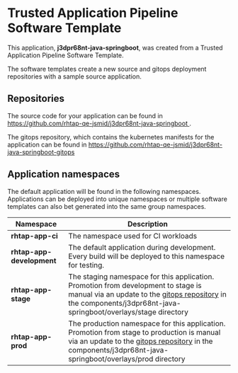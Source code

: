 # Trusted Application Pipeline Software Template

This application, **j3dpr68nt-java-springboot**, was created from a Trusted Application Pipeline Software Template.

The software templates create a new source and gitops deployment repositories with a sample source application. 

## Repositories

The source code for your application can be found in [https://github.com/rhtap-qe-jsmid/j3dpr68nt-java-springboot ](https://github.com/rhtap-qe-jsmid/j3dpr68nt-java-springboot ).
 
The gitops repository, which contains the kubernetes manifests for the application can be found in 
[https://github.com/rhtap-qe-jsmid/j3dpr68nt-java-springboot-gitops ](https://github.com/rhtap-qe-jsmid/j3dpr68nt-java-springboot-gitops ) 

## Application namespaces 

The default application will be found in the following namespaces. Applications can be deployed into unique namespaces or multiple software templates can also bet generated into the same group namespaces.  

|  Namespace   |  Description   |  
| -------- | -------- |
| **rhtap-app-ci** | The namespace used for CI workloads |
| **rhtap-app-development** | The default application during development. Every build will be deployed to this namespace for testing. |
| **rhtap-app-stage** | The staging namespace for this application. Promotion from development to stage is manual via an update to the [gitops repository](https://github.com/rhtap-qe-jsmid/j3dpr68nt-java-springboot-gitops ) in the components/j3dpr68nt-java-springboot/overlays/stage directory |
| **rhtap-app-prod** | The production namespace for this application. Promotion from stage to production is manual via an update to the [gitops repository](https://github.com/rhtap-qe-jsmid/j3dpr68nt-java-springboot-gitops ) in the components/j3dpr68nt-java-springboot/overlays/prod directory |